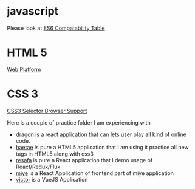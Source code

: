 # javascript

Please look at [ES6 Compatability Table](https://kangax.github.io/compat-table/es6/)

# HTML 5
[Web Platform](https://platform.html5.org/)

# CSS 3

[CSS3 Selector Browser Support](http://www.standardista.com/css3/css3-selector-browser-support/)

Here is a couple of practice folder I am experiencing with

* [dragon](./dragon) is a react application that can lets user play all kind of online code.
* [haetae](./haetae) is pure a HTML5 application that I am using it practice all new tags in HTML5 along with css3
* [resafa](./resafa) is pure a React application that I demo usage of React/Redux/Flux
* [miye](./miye) is a React Application of frontend part of miye application
* [victor](./victor) is a VueJS Application 
